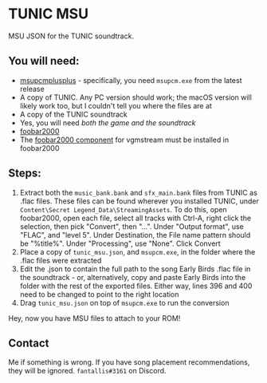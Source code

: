 # TUNIC MSU

MSU JSON for the TUNIC soundtrack.

## You will need:

* [msupcmplusplus](https://github.com/qwertymodo/msupcmplusplus/releases) - specifically, you need `msupcm.exe` from the latest release
* A copy of TUNIC. Any PC version should work; the macOS version will likely work too, but I couldn't tell you where the files are at
* A copy of the TUNIC soundtrack
* Yes, you will need _both the game and the soundtrack_
* [foobar2000](https://www.foobar2000.org/)
* The [foobar2000 component](https://vgmstream.org/downloads) for vgmstream must be installed in foobar2000

## Steps:

1. Extract both the `music_bank.bank` and `sfx_main.bank` files from TUNIC as .flac files. These files can be found wherever you installed TUNIC, under `Content\Secret Legend_Data\StreamingAssets`. To do this, open foobar2000, open each file, select all tracks with Ctrl-A, right click the selection, then pick "Convert", then "...". Under "Output format", use "FLAC", and "level 5". Under Destination, the File name pattern should be "%title%". Under "Processing", use "None". Click Convert
2. Place a copy of `tunic_msu.json`, and `msupcm.exe`, in the folder where the .flac files were extracted
3. Edit the .json to contain the full path to the song Early Birds .flac file in the soundtrack - or, alternatively, copy and paste Early Birds into the folder with the rest of the exported files. Either way, lines 396 and 400 need to be changed to point to the right location
4. Drag `tunic_msu.json` on top of `msupcm.exe` to run the conversion

Hey, now you have MSU files to attach to your ROM!

## Contact

Me if something is wrong. If you have song placement recommendations, they will be ignored. `fantallis#3161` on Discord.
